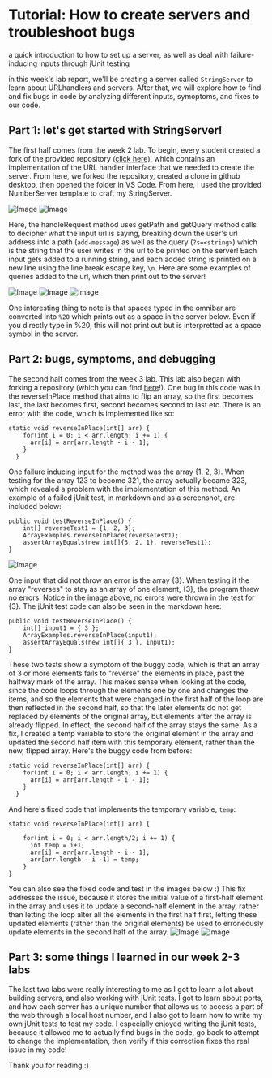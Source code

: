 # Tutorial: How to create servers and troubleshoot bugs
a quick introduction to how to set up a server, as well as deal with failure-inducing inputs through jUnit testing

in this week's lab report, we'll be creating a server called `StringServer` to learn about URLhandlers and servers. After that, we will explore how to find and fix bugs in code by analyzing different inputs, symoptoms, and fixes to our code.

## Part 1: let's get started with StringServer!
The first half comes from the week 2 lab. To begin, every student created a fork of the provided repository ([click here](https://github.com/ucsd-cse15l-f22/wavelet)), which contains an implementation of the URL handler interface that we needed to create the server. From here, we forked the repository, created a clone in github desktop, then opened the folder in VS Code. From here, I used the provided NumberServer template to craft my StringServer.

![Image](/w2/w2-1stringserver.png)
![Image](/w2/w2-2stringserver2.png)

Here, the handleRequest method uses getPath and getQuery method calls to decipher what the input url is saying, breaking down the user's url address into a path (`add-message`) as well as the query (`?s=<string>`) which is the string that the user writes in the url to be printed on the server! Each input gets added to a running string, and each added string is printed on a new line using the line break escape key, `\n`. Here are some examples of queries added to the url, which then print out to the server!

![Image](/w2/w2-4addmessage.png)
![Image](/w2/w2-5spaces.png)
![Image](/w2/w5-6manymessage.png)

One interesting thing to note is that spaces typed in the omnibar are converted into `%20` which prints out as a space in the server below. Even if you directly type in %20, this will not print out but is interpretted as a space symbol in the server.


## Part 2: bugs, symptoms, and debugging
The second half comes from the week 3 lab. This lab also began with forking a repository (which you can find [here](https://github.com/ucsd-cse15l-w23/lab3)!). One bug in this code was in the reverseInPlace method that aims to flip an array, so the first becomes last, the last becomes first, second becomes second to last etc. There is an error with the code, which is implemented like so:

```
static void reverseInPlace(int[] arr) {
    for(int i = 0; i < arr.length; i += 1) {
      arr[i] = arr[arr.length - i - 1];
    }
  }
```

One failure inducing input for the method was the array {1, 2, 3}. When testing for the array 123 to become 321, the array actually became 323, which revealed a problem with the implementation of this method. An example of a failed jUnit test, in markdown and as a screenshot, are included below:

```
public void testReverseInPlace() {
    int[] reverseTest1 = {1, 2, 3};
    ArrayExamples.reverseInPlace(reverseTest1);
    assertArrayEquals(new int[]{3, 2, 1}, reverseTest1);
}
```
![Image](/w2/w2-9testerror.png)

One input that did not throw an error is the array {3}. When testing if the array "reverses" to stay as an array of one element, {3}, the program threw no errors. Notice in the image above, no errors were thrown in the test for {3}. The jUnit test code can also be seen in the markdown here:

```
public void testReverseInPlace() {
    int[] input1 = { 3 };
    ArrayExamples.reverseInPlace(input1);
    assertArrayEquals(new int[]{ 3 }, input1);
}
```

These two tests show a symptom of the buggy code, which is that an array of 3 or more elements fails to "reverse" the elements in place, past the halfway mark of the array. This makes sense when looking at the code, since the code loops through the elements one by one and changes the items, and so the elements that were changed in the first half of the loop are then reflected in the second half, so that the later elements do not get replaced by elements of the original array, but elements after the array is already flipped. In effect, the second half of the array stays the same. As a fix, I created a temp variable to store the original element in the array and updated the second half item with this temporary element, rather than the new, flipped array. Here's the buggy code from before:
```
static void reverseInPlace(int[] arr) {
    for(int i = 0; i < arr.length; i += 1) {
      arr[i] = arr[arr.length - i - 1];
    }
  }
```

And here's fixed code that implements the temporary variable, `temp`:
```
static void reverseInPlace(int[] arr) {
    
    for(int i = 0; i < arr.length/2; i += 1) {
      int temp = i+1;
      arr[i] = arr[arr.length - i - 1];
      arr[arr.length - i -1] = temp;
    }
}
```

You can also see the fixed code and test in the images below :) This fix addresses the issue, because it stores the initial value of a first-half element in the array and uses it to update a second-half element in the array, rather than letting the loop alter all the elements in the first half first, letting these updated elements (rather than the original elements) be used to erroneously update elements in the second half of the array.
![Image](w2/w2-7arrayexample.png)
![Image](w2/w2-8arraytest.png)


## Part 3: some things I learned in our week 2-3 labs

The last two labs were really interesting to me as I got to learn a lot about building servers, and also working with jUnit tests. I got to learn about ports, and how each server has a unique number that allows us to access a part of the web through a local host number, and I also got to learn how to write my own jUnit tests to test my code. I especially enjoyed writing the jUnit tests, because it allowed me to actually find bugs in the code, go back to attempt to change the implementation, then verify if this correction fixes the real issue in my code!

Thank you for reading :)
